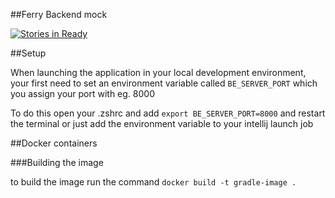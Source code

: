 ##Ferry Backend mock

[![Stories in Ready](https://badge.waffle.io/groenborg/CharonBack.svg?label=ready&title=Ready)](http://waffle.io/groenborg/CharonBack)


##Setup

When launching the application in your local development environment, your first need to set an
environment variable called `BE_SERVER_PORT` which you assign your port with eg. 8000

To do this open your .zshrc and add `export BE_SERVER_PORT=8000` and restart the terminal
or just add the environment variable to your intellij launch job 



##Docker containers

###Building the image

to build the image run the command `docker build -t gradle-image .` 
